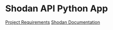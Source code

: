 # Shodan API Python App

[Project Requirements](https://git.generalassemb.ly/dc-wdi-python-django/python-command-line-project)
[Shodan Documentation](https://shodan.readthedocs.io/en/latest/tutorial.html#connect-to-the-api)
